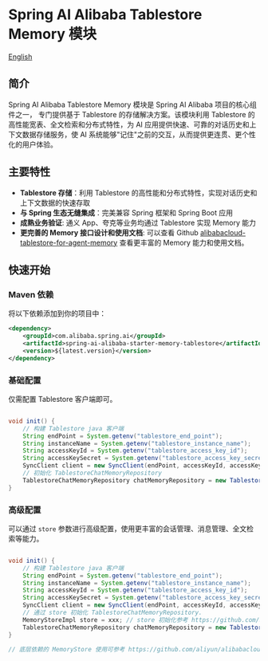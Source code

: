 # Spring AI Alibaba Tablestore Memory 模块

[English](./README.md)

## 简介

Spring AI Alibaba Tablestore Memory 模块是 Spring AI Alibaba 项目的核心组件之一，
专门提供基于 Tablestore 的存储解决方案。该模块利用 Tablestore 的高性能宽表、全文检索和分布式特性，为 AI 应用提供快速、可靠的对话历史和上下文数据存储服务，使 AI 系统能够"记住"之前的交互，从而提供更连贯、更个性化的用户体验。

## 主要特性

- **Tablestore 存储**：利用 Tablestore 的高性能和分布式特性，实现对话历史和上下文数据的快速存取
- **与 Spring 生态无缝集成**：完美兼容 Spring 框架和 Spring Boot 应用
- **成熟业务验证**: 通义 App、夸克等业务均通过 Tablestore 实现 Memory 能力
- **更完善的 Memory 接口设计和使用文档**: 可以查看 Github [alibabacloud-tablestore-for-agent-memory](https://github.com/aliyun/alibabacloud-tablestore-for-agent-memory) 查看更丰富的 Memory 能力和使用文档。

## 快速开始

### Maven 依赖

将以下依赖添加到你的项目中：

```xml
<dependency>
    <groupId>com.alibaba.spring.ai</groupId>
    <artifactId>spring-ai-alibaba-starter-memory-tablestore</artifactId>
    <version>${latest.version}</version>
</dependency>
```


### 基础配置
仅需配置 Tablestore 客户端即可。

```java

void init() {
    // 构建 Tablestore java 客户端
    String endPoint = System.getenv("tablestore_end_point");
    String instanceName = System.getenv("tablestore_instance_name");
    String accessKeyId = System.getenv("tablestore_access_key_id");
    String accessKeySecret = System.getenv("tablestore_access_key_secret");
    SyncClient client = new SyncClient(endPoint, accessKeyId, accessKeySecret, instanceName);
    // 初始化 TablestoreChatMemoryRepository
    TablestoreChatMemoryRepository chatMemoryRepository = new TablestoreChatMemoryRepository(client);
}

```

### 高级配置
可以通过 `store` 参数进行高级配置，使用更丰富的会话管理、消息管理、全文检索等能力。
```java

void init() {
    // 构建 Tablestore java 客户端
    String endPoint = System.getenv("tablestore_end_point");
    String instanceName = System.getenv("tablestore_instance_name");
    String accessKeyId = System.getenv("tablestore_access_key_id");
    String accessKeySecret = System.getenv("tablestore_access_key_secret");
    SyncClient client = new SyncClient(endPoint, accessKeyId, accessKeySecret, instanceName);
    // 通过 store 初始化 TablestoreChatMemoryRepository. 
    MemoryStoreImpl store = xxx; // store 初始化参考 https://github.com/aliyun/alibabacloud-tablestore-for-agent-memory/blob/main/java/examples/src/main/java/com/aliyun/openservices/tablestore/agent/memory/MemoryStoreInitExample.java
    TablestoreChatMemoryRepository chatMemoryRepository = new TablestoreChatMemoryRepository(store);
}

// 底层依赖的 MemoryStore 使用可参考 https://github.com/aliyun/alibabacloud-tablestore-for-agent-memory
```
